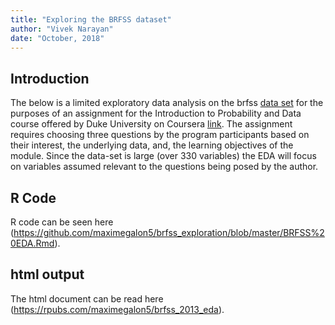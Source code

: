 ```yaml
---
title: "Exploring the BRFSS dataset"
author: "Vivek Narayan"
date: "October, 2018"
---
```

## Introduction

The below is a limited exploratory data analysis on the brfss [data set](https://www.cdc.gov/brfss/annual_data/annual_2013.html) for the purposes of an assignment for the Introduction to Probability and Data course offered by Duke University on Coursera [link](https://www.coursera.org/learn/probability-intro). The assignment requires choosing three questions by the program participants based on their interest, the underlying data, and, the learning objectives of the module. Since the data-set is large (over 330 variables) the EDA will focus on variables assumed relevant to the questions being posed by the author.

## R Code 

R code can be seen here (https://github.com/maximegalon5/brfss_exploration/blob/master/BRFSS%20EDA.Rmd).

## html output 

The html document can be read here (https://rpubs.com/maximegalon5/brfss_2013_eda).
